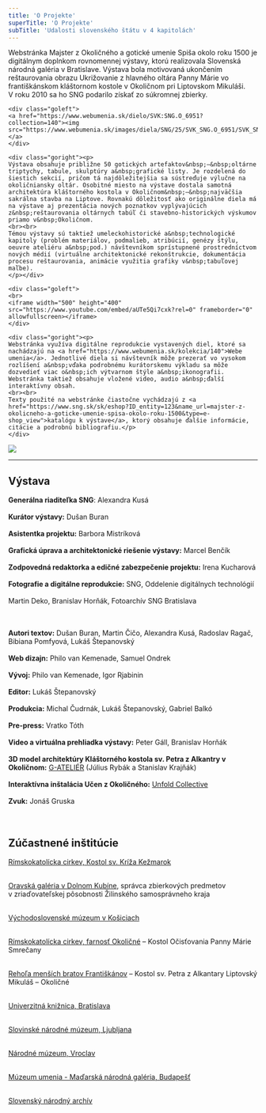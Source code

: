 ```yaml
---
title: 'O Projekte'
superTitle: 'O Projekte'
subTitle: 'Udalosti slovenského štátu v 4 kapitolách'
---
```


<div class="clear">
    <div class="goright"><p>
<span class="drop-cap">W</span>ebstránka Majster z&nbsp;Okoličného a&nbsp;gotické umenie Spiša okolo roku 1500 je digitálnym doplnkom rovnomennej výstavy, ktorú realizovala Slovenská národná galéria v&nbsp;Bratislave. Výstava bola motivovaná ukončením reštaurovania obrazu Ukrižovanie z&nbsp;hlavného oltára Panny Márie vo františkánskom kláštornom kostole v&nbsp;Okoličnom pri Liptovskom Mikuláši. V&nbsp;roku 2010 sa ho SNG podarilo získať zo súkromnej zbierky.</p></div>
    
    <div class="goleft">
    <a href="https://www.webumenia.sk/dielo/SVK:SNG.O_6951?collection=140"><img src="https://www.webumenia.sk/images/diela/SNG/25/SVK_SNG.O_6951/SVK_SNG.O_6951.jpeg"></a>
    </div>

    <div class="goright"><p>
	Výstava obsahuje približne 50 gotických artefaktov&nbsp;–&nbsp;oltárne triptychy, tabule, skulptúry a&nbsp;grafické listy. Je rozdelená do šiestich sekcií, pričom tá najdôležitejšia sa sústreďuje výlučne na okoličniansky oltár. Osobitné miesto na výstave dostala samotná architektúra kláštorného kostola v Okoličnom&nbsp;–&nbsp;najväčšia sakrálna stavba na Liptove. Rovnakú dôležitosť ako originálne diela má na výstave aj prezentácia nových poznatkov vyplývajúcich z&nbsp;reštaurovania oltárnych tabúľ či stavebno-historických výskumov priamo v&nbsp;Okoličnom.
	<br><br>
	Témou výstavy sú taktiež umeleckohistorické a&nbsp;technologické kapitoly (problém materiálov, podmalieb, atribúcií, genézy štýlu, oeuvre ateliéru a&nbsp;pod.) návštevníkom sprístupnené prostredníctvom nových médií (virtuálne architektonické rekonštrukcie, dokumentácia procesu reštaurovania, animácie využitia grafiky v&nbsp;tabuľovej maľbe).
	</p></div>

	<div class="goleft">
    <br>
    <iframe width="500" height="400" src="https://www.youtube.com/embed/aUTe5Qi7cxk?rel=0" frameborder="0" allowfullscreen></iframe>
    </div>

	<div class="goright"><p>
	Webstránka využíva digitálne reprodukcie vystavených diel, ktoré sa nachádzajú na <a href="https://www.webumenia.sk/kolekcia/140">Webe umenia</a>. Jednotlivé diela si návštevník môže prezerať vo vysokom rozlíšení a&nbsp;vďaka podrobnému kurátorskemu výkladu sa môže dozvedieť viac o&nbsp;ich výtvarnom štýle a&nbsp;ikonografii. Webstránka taktiež obsahuje vložené video, audio a&nbsp;ďalší interaktívny obsah.
    <br><br>
    Texty použité na webstránke čiastočne vychádzajú z <a href="https://www.sng.sk/sk/eshop?ID_entity=123&name_url=majster-z-okolicneho-a-goticke-umenie-spisa-okolo-roku-1500&type=e-shop_view">katalógu k výstave</a>, ktorý obsahuje ďalšie informácie, citácie a podrobnú bibliografiu.</p>
	</div> 
    
</div> 

<a href="https://www.sng.sk/sk/vystavy/1064_majster-z-okolicneho-a-goticke-umenie-spisa-okolo-roku-1500"><img src="https://www.sng.sk/media/a501/image/file/2/0040/gpB0.okolicne_vystava_3380_jpg.jpg"></a>

<hr>

## Výstava

<div class="gomiddle"><p>
<b>Generálna riaditeľka SNG</b>: Alexandra Kusá<br><br>
<b>Kurátor výstavy:</b> Dušan Buran<br><br> 
<b>Asistentka projektu:</b> Barbora Mistríková<br><br>
<b>Grafická úprava a architektonické riešenie výstavy:</b> Marcel Benčík<br><br>
<b>Zodpovedná redaktorka a edičné zabezpečenie projektu:</b> Irena Kucharová<br><br>
<b>Fotografie a digitálne reprodukcie:</b> SNG, Oddelenie digitálnych technológií<br><br> 
    Martin Deko, Branislav Horňák, Fotoarchív SNG Bratislava<br><br><br>


<b>Autori textov:</b> Dušan Buran, Martin Čičo, Alexandra Kusá, Radoslav Ragač, Bibiana Pomfyová, Lukáš Štepanovský<br><br>
<b>Web dizajn:</b> Philo van Kemenade, Samuel Ondrek<br><br>
<b>Vývoj:</b> Philo van Kemenade, Igor Rjabinin<br><br>
<b>Editor:</b> Lukáš Štepanovský<br><br>
<b>Produkcia:</b> Michal Čudrnák, Lukáš Štepanovský, Gabriel Balkó<br><br>
<b>Pre-press:</b> Vratko Tóth<br><br>
<b>Video a virtuálna prehliadka výstavy:</b> Peter Gáll, Branislav Horňák<br><br>
<b>3D model architektúry Kláštorného kostola sv. Petra z Alkantry
v Okoličnom:</b> <a href="http://g-atelier.sk/">G-ATELIÉR</a> (Július Rybák a Stanislav Krajňák)<br><br>
<b>Interaktívna inštalácia Učen z Okoličného:</b> <a href="http://unfold.is">Unfold Collective</a><br><br>
<b>Zvuk:</b> Jonáš Gruska<br><br><br></p>


<h2>Zúčastnené inštitúcie</h2>
<p>
<a href="http://fara-kezmarok.sk/sk/menu.html">Rímskokatolícka cirkev, Kostol sv. Kríža Kežmarok</a><br><br>

<a href="http://www.oravskagaleria.sk/">Oravská galéria v Dolnom Kubíne</a>, správca zbierkových predmetov v zriaďovateľskej pôsobnosti Žilinského samosprávneho kraja<br><br>

<a href="http://www.vsmuzeum.sk/">Východoslovenské múzeum v Košiciach</a><br><br>

<a href="http://www.farnostokolicne.sk/">Rímskokatolícka cirkev, farnosť Okoličné</a> – Kostol Očisťovania Panny Márie Smrečany<br><br>  

<a href="http://www.frantiskani.sk/">Rehoľa menších bratov Františkánov</a> – Kostol sv. Petra z Alkantary Liptovský Mikuláš – Okoličné<br><br>

<a href="https://www.ulib.sk/sk/">Univerzitná knižnica, Bratislava</a><br><br> 

<a href="http://www.narmuz-lj.si/index.php?lang=en">Slovinské národné múzeum, Ljubljana</a><br><br>  

<a href="http://www.en.mnwr.art.pl/">Národné múzeum, Vroclav</a><br><br> 

<a href="http://mng.hu/en">Múzeum umenia - Maďarská národná galéria, Budapešť</a><br><br>

<a href="https://www.minv.sk/?slovensky-narodny-archiv-1">Slovenský národný archív</a>
</p>
</div>